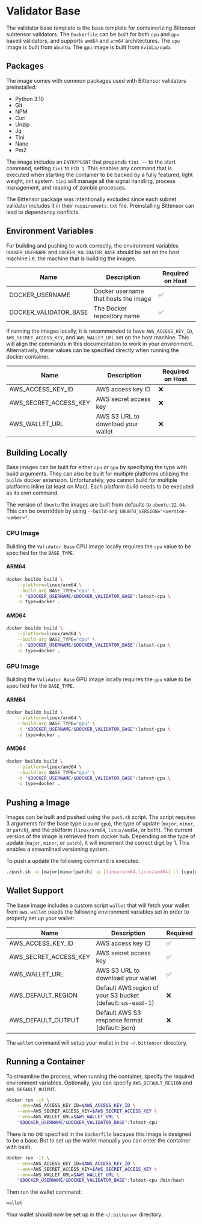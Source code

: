 # Validator Base 
The validator base template is the base template for containerizing Bittensor subtensor validators. The `Dockerfile` can be built for both `cpu` and `gpu` based validators, and supports `amd64` and `arm64` architectures. The `cpu` image is built from `ubuntu`. The `gpu` image is built from `nvidia/cuda`.

## Packages
The image comes with common packages used with Bittensor validators preinstalled:
- Python 3.10
- Git
- NPM
- Curl
- Unzip
- Jq
- Tini
- Nano
- Pm2

The image includes an `ENTRYPOINT` that prepends `tini --` to the start command, setting `tini` to `PID 1`. This enables any command that is executed when starting the container to be backed by a fully featured, light weight, init system. `tini` will manage all the signal handling, process management, and reaping of zombie processes.

The Bittensor package was intentionally excluded since each subnet validator includes it in their `requirements.txt` file. Preinstalling Bittensor can lead to dependency conflicts.

## Environment Variables
For building and pushing to work correctly, the environment variables `DOCKER_USERNAME` and `DOCKER_VALIDATOR_BASE` should be set on the host machine i.e. the machine that is building the images. 

| Name                   | Description                            | Required on Host |
|------------------------|----------------------------------------|------------------|
| DOCKER_USERNAME        | Docker username that hosts the image   | ✅               |
| DOCKER_VALIDATOR_BASE  | The Docker repository name             | ✅               |

If running the images locally, it is recommended to have `AWS_ACCESS_KEY_ID`, `AWS_SECRET_ACCESS_KEY`, and `AWS_WALLET_URL` set on the host machine. This will align the commands in this documentation to work in your environment. Alternatively, these values can be specified directly when running the docker container.

| Name                  | Description                        | Required on Host |
|-----------------------|------------------------------------|------------------|
| AWS_ACCESS_KEY_ID     | AWS access key ID                  | ❌               |
| AWS_SECRET_ACCESS_KEY | AWS secret access key              | ❌               |
| AWS_WALLET_URL        | AWS S3 URL to download your wallet | ❌               |

## Building Locally
Base images can be built for either `cpu` or `gpu` by specifying the type with build arguments. They can also be built for multiple platforms utilizing the `buildx` docker extension. Unfortunately, you cannot build for multiple platforms inline (at least on Mac). Each platform build needs to be executed as its own command.

The version of `Ubuntu` the images are built from defaults to `ubuntu:22.04`. This can be overridden by using `--build-arg UBUNTU_VERSION="<version-number>"`.

### CPU Image
Building the `Validator Base` CPU image locally requires the `cpu` value to be specified for the `BASE_TYPE`.

#### ARM64
```bash
docker buildx build \
    --platform=linux/arm64 \
    --build-arg BASE_TYPE="cpu" \
    -t "$DOCKER_USERNAME/$DOCKER_VALIDATOR_BASE":latest-cpu \
    -o type=docker .
```

#### AMD64
```bash
docker buildx build \
    --platform=linux/amd64 \
    --build-arg BASE_TYPE="cpu" \
    -t "$DOCKER_USERNAME/$DOCKER_VALIDATOR_BASE":latest-cpu \
    -o type=docker .
```

### GPU Image
Building the `Validator Base` GPU image locally requires the `gpu` value to be specified for the `BASE_TYPE`.

#### ARM64
```bash
docker buildx build \
    --platform=linux/arm64 \
    --build-arg BASE_TYPE="gpu" \
    -t "$DOCKER_USERNAME/$DOCKER_VALIDATOR_BASE":latest-gpu \
    -o type=docker .
```

#### AMD64
```bash
docker buildx build \
    --platform=linux/amd64 \
    --build-arg BASE_TYPE="gpu" \
    -t "$DOCKER_USERNAME/$DOCKER_VALIDATOR_BASE":latest-gpu \
    -o type=docker .
```

## Pushing a Image
Images can be built and pushed using the `push.sh` script. The script requires 3 arguments for the base type (`cpu` or `gpu`), the type of update (`major`, `minor`, or `patch`), and the platform (`linux/arm64`, `linux/amd64`, or both). The current version of the image is retrieved from docker hub. Depending on the type of update (`major`, `minor`, or `patch`), it will increment the correct digit by 1. This enables a streamlined versioning system.

To push a update the following command is executed.

```bash
./push.sh -u [major|minor|patch] -p [linux/arm64,linux/amd64] -t [cpu|gpu]
```

## Wallet Support
The base image includes a custom script `wallet` that will fetch your wallet from `aws`. `wallet` needs the following environment variables set in order to properly set up your wallet:

| Name                  | Description                                               | Required |
|-----------------------|-----------------------------------------------------------|----------|
| AWS_ACCESS_KEY_ID     | AWS access key ID                                         | ✅       |
| AWS_SECRET_ACCESS_KEY | AWS secret access key                                     | ✅       |
| AWS_WALLET_URL        | AWS S3 URL to download your wallet                        | ✅       |
| AWS_DEFAULT_REGION    | Default AWS region of your S3 bucket (default: us-east-1) | ❌       |
| AWS_DEFAULT_OUTPUT    | Default AWS S3 response format (default: json)            | ❌       |

The `wallet` command will setup your wallet in the `~/.bittensor` directory. 

## Running a Container
To streamline the process, when running the container, specify the required environment variables. Optionally, you can specify 
`AWS_DEFAULT_REGION` and `AWS_DEFAULT_OUTPUT`. 

```bash
docker run -it \
    --env=AWS_ACCESS_KEY_ID=$AWS_ACCESS_KEY_ID \
    --env=AWS_SECRET_ACCESS_KEY=$AWS_SECRET_ACCESS_KEY \
    --env=AWS_WALLET_URL=$AWS_WALLET_URL \
    "$DOCKER_USERNAME/$DOCKER_VALIDATOR_BASE":latest-cpu
```

There is no `CMD` specified in the `Dockerfile` because this image is designed to be a base. But to set up the wallet manually you can enter the container with bash.

```bash
docker run -it \
    --env=AWS_ACCESS_KEY_ID=$AWS_ACCESS_KEY_ID \
    --env=AWS_SECRET_ACCESS_KEY=$AWS_SECRET_ACCESS_KEY \
    --env=AWS_WALLET_URL=$AWS_WALLET_URL \
    "$DOCKER_USERNAME/$DOCKER_VALIDATOR_BASE":latest-cpu /bin/bash
```

Then run the wallet command:

```bash
wallet
```

Your wallet should now be set up in the `~/.bittensor` directory.